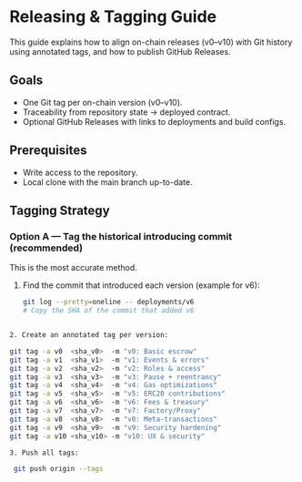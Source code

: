 # Releasing & Tagging Guide

This guide explains how to align on-chain releases (v0–v10) with Git history using annotated tags, and how to publish GitHub Releases.

## Goals
- One Git tag per on-chain version (v0–v10).
- Traceability from repository state → deployed contract.
- Optional GitHub Releases with links to deployments and build configs.

## Prerequisites
- Write access to the repository.
- Local clone with the main branch up-to-date.

## Tagging Strategy

### Option A — Tag the historical introducing commit (recommended)
This is the most accurate method.

1. Find the commit that introduced each version (example for v6):
   
   ```bash
   git log --pretty=oneline -- deployments/v6
   # Copy the SHA of the commit that added v6
  ```bash

2. Create an annotated tag per version:

git tag -a v0  <sha_v0>  -m "v0: Basic escrow"
git tag -a v1  <sha_v1>  -m "v1: Events & errors"
git tag -a v2  <sha_v2>  -m "v2: Roles & access"
git tag -a v3  <sha_v3>  -m "v3: Pause + reentrancy"
git tag -a v4  <sha_v4>  -m "v4: Gas optimizations"
git tag -a v5  <sha_v5>  -m "v5: ERC20 contributions"
git tag -a v6  <sha_v6>  -m "v6: Fees & treasury"
git tag -a v7  <sha_v7>  -m "v7: Factory/Proxy"
git tag -a v8  <sha_v8>  -m "v8: Meta-transactions"
git tag -a v9  <sha_v9>  -m "v9: Security hardening"
git tag -a v10 <sha_v10> -m "v10: UX & security"

3. Push all tags:

   git push origin --tags
